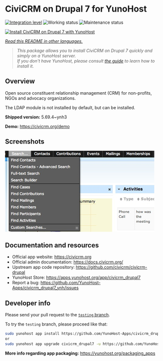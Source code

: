 <!--
N.B.: This README was automatically generated by <https://github.com/YunoHost/apps/tree/master/tools/readme_generator>
It shall NOT be edited by hand.
-->

# CiviCRM on Drupal 7 for YunoHost

[![Integration level](https://apps.yunohost.org/badge/integration/civicrm_drupal7)](https://ci-apps.yunohost.org/ci/apps/civicrm_drupal7/)
![Working status](https://apps.yunohost.org/badge/state/civicrm_drupal7)
![Maintenance status](https://apps.yunohost.org/badge/maintained/civicrm_drupal7)

[![Install CiviCRM on Drupal 7 with YunoHost](https://install-app.yunohost.org/install-with-yunohost.svg)](https://install-app.yunohost.org/?app=civicrm_drupal7)

*[Read this README in other languages.](./ALL_README.md)*

> *This package allows you to install CiviCRM on Drupal 7 quickly and simply on a YunoHost server.*  
> *If you don't have YunoHost, please consult [the guide](https://yunohost.org/install) to learn how to install it.*

## Overview

Open source constituent relationship management (CRM) for non-profits, NGOs and advocacy organizations.

The LDAP module is not installed by default, but can be installed.


**Shipped version:** 5.69.4~ynh3

**Demo:** <https://civicrm.org/demo>

## Screenshots

![Screenshot of CiviCRM on Drupal 7](./doc/screenshots/screenshot.png)

## Documentation and resources

- Official app website: <https://civicrm.org>
- Official admin documentation: <https://docs.civicrm.org/>
- Upstream app code repository: <https://github.com/civicrm/civicrm-drupal>
- YunoHost Store: <https://apps.yunohost.org/app/civicrm_drupal7>
- Report a bug: <https://github.com/YunoHost-Apps/civicrm_drupal7_ynh/issues>

## Developer info

Please send your pull request to the [`testing` branch](https://github.com/YunoHost-Apps/civicrm_drupal7_ynh/tree/testing).

To try the `testing` branch, please proceed like that:

```bash
sudo yunohost app install https://github.com/YunoHost-Apps/civicrm_drupal7_ynh/tree/testing --debug
or
sudo yunohost app upgrade civicrm_drupal7 -u https://github.com/YunoHost-Apps/civicrm_drupal7_ynh/tree/testing --debug
```

**More info regarding app packaging:** <https://yunohost.org/packaging_apps>
